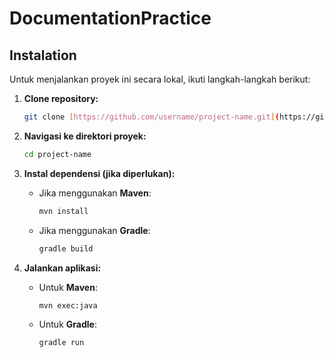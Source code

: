 # DocumentationPractice

## Instalation
Untuk menjalankan proyek ini secara lokal, ikuti langkah-langkah berikut:

1.  **Clone repository:**

    ```sh
    git clone [https://github.com/username/project-name.git](https://github.com/username/project-name.git)
    ```

2.  **Navigasi ke direktori proyek:**

    ```sh
    cd project-name
    ```

3.  **Instal dependensi (jika diperlukan):**

    * Jika menggunakan **Maven**:

        ```sh
        mvn install
        ```

    * Jika menggunakan **Gradle**:

        ```sh
        gradle build
        ```

4.  **Jalankan aplikasi:**

    * Untuk **Maven**:

        ```sh
        mvn exec:java
        ```

    * Untuk **Gradle**:

        ```sh
        gradle run
        ```
